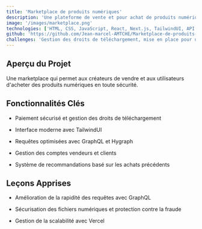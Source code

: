 ```yaml
---
title: 'Marketplace de produits numériques'
description: 'Une plateforme de vente et pour achat de produits numériques (ebooks, templates, plugins, etc.).'
image: '/images/marketplace.png' 
technologies: ['HTML, CSS, JavaScript, React, Next.js, TailwindUI, API GraphQL, Hygraph, MongoDB, Vercel, GitHub']
github: 'https://github.com/Jean-marcel-AMTCHE/Marketplace-de-produits-num-riques.git'
challenges: 'Gestion des droits de téléchargement, mise en place pour un panier sécurisé, intégration de GraphQL.'
---
```


## Aperçu du Projet

Une marketplace qui permet aux créateurs de vendre et aux utilisateurs d'acheter des produits numériques en toute sécurité.

## Fonctionnalités Clés

- Paiement sécurisé et gestion des droits de téléchargement

- Interface moderne avec TailwindUI

- Requêtes optimisées avec GraphQL et Hygraph

- Gestion des comptes vendeurs et clients

- Système de recommandations basé sur les achats précédents

## Leçons Apprises

- Amélioration de la rapidité des requêtes avec GraphQL

- Sécurisation des fichiers numériques et protection contre la fraude

- Gestion de la scalabilité avec Vercel
